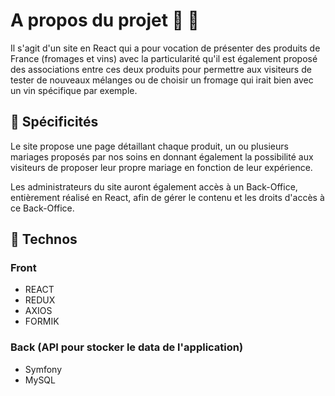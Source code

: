 # A propos du projet  🧀 🍷
  
Il s'agit d'un site en React qui a pour vocation de présenter des produits de France (fromages et vins) avec la particularité qu'il est également proposé des associations entre ces deux produits pour permettre aux visiteurs de tester de nouveaux mélanges ou de choisir un fromage qui irait bien avec un vin spécifique par exemple.

## 🧀 Spécificités  
  
Le site propose une page détaillant chaque produit, un ou plusieurs mariages proposés par nos soins en donnant également la possibilité aux visiteurs de proposer leur propre mariage en fonction de leur expérience.  
  
Les administrateurs du site auront également accès à un Back-Office, entièrement réalisé en React, afin de gérer le contenu et les droits d'accès à ce Back-Office.  
  
## 🍷 Technos  
  
### Front  
- REACT  
- REDUX  
- AXIOS  
- FORMIK  

### Back (API pour stocker le data de l'application)
- Symfony  
- MySQL  
